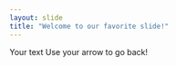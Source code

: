 ```yaml
---
layout: slide
title: "Welcome to our favorite slide!"
---
```

Your text 
Use your arrow to go back!
